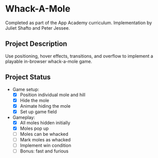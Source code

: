 # Whack-A-Mole
Completed as part of the App Academy curriculum. Implementation by Juliet Shafto and Peter Jessee.

## Project Description
Use positioning, hover effects, transitions, and overflow to implement a playable in-browser whack-a-mole game.

## Project Status
- Game setup:
    - [x] Position individual mole and hill
    - [x] Hide the mole
    - [x] Animate hiding the mole
    - [x] Set up game field
- Gameplay:
    - [x] All moles hidden initially
    - [x] Moles pop up
    - [ ] Moles can be whacked
    - [ ] Mark moles as whacked
    - [ ] Implement win condition
    - [ ] Bonus: fast and furious
